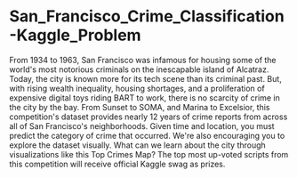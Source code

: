 # San_Francisco_Crime_Classification-Kaggle_Problem
 From 1934 to 1963, San Francisco was infamous for housing some of the world's most notorious criminals on the inescapable island of Alcatraz.  Today, the city is known more for its tech scene than its criminal past. But, with rising wealth inequality, housing shortages, and a proliferation of expensive digital toys riding BART to work, there is no scarcity of crime in the city by the bay.  From Sunset to SOMA, and Marina to Excelsior, this competition's dataset provides nearly 12 years of crime reports from across all of San Francisco's neighborhoods. Given time and location, you must predict the category of crime that occurred.  We're also encouraging you to explore the dataset visually. What can we learn about the city through visualizations like this Top Crimes Map? The top most up-voted scripts from this competition will receive official Kaggle swag as prizes. 
